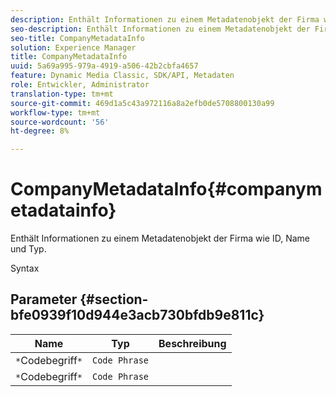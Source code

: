 ```yaml
---
description: Enthält Informationen zu einem Metadatenobjekt der Firma wie ID, Name und Typ.
seo-description: Enthält Informationen zu einem Metadatenobjekt der Firma wie ID, Name und Typ.
seo-title: CompanyMetadataInfo
solution: Experience Manager
title: CompanyMetadataInfo
uuid: 5a69a995-979a-4919-a506-42b2cbfa4657
feature: Dynamic Media Classic, SDK/API, Metadaten
role: Entwickler, Administrator
translation-type: tm+mt
source-git-commit: 469d1a5c43a972116a8a2efb0de5708800130a99
workflow-type: tm+mt
source-wordcount: '56'
ht-degree: 8%

---
```



# CompanyMetadataInfo{#companymetadatainfo}

Enthält Informationen zu einem Metadatenobjekt der Firma wie ID, Name und Typ.

Syntax

## Parameter {#section-bfe0939f10d944e3acb730bfdb9e811c}

| Name | Typ | Beschreibung |
|---|---|---|
| `*`Codebegriff`*` | `Code Phrase` |  |
| `*`Codebegriff`*` | `Code Phrase` |  |

